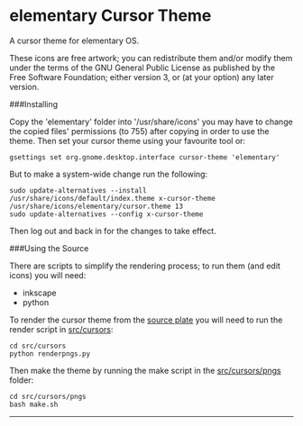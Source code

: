 elementary Cursor Theme
=======================

A cursor theme for elementary OS. 

These icons are free artwork; you can redistribute them and/or modify them under the terms of the GNU General Public License as published by the Free Software Foundation; either version 3, or (at your option) any later version.

###Installing 

Copy the 'elementary' folder into '/usr/share/icons' you may have to change the copied files' permissions (to 755) after copying in order to use the theme. Then set your cursor theme using your favourite tool or:

    gsettings set org.gnome.desktop.interface cursor-theme 'elementary'

But to make a system-wide change run the following:

    sudo update-alternatives --install /usr/share/icons/default/index.theme x-cursor-theme /usr/share/icons/elementary/cursor.theme 13
    sudo update-alternatives --config x-cursor-theme

Then log out and back in for the changes to take effect.


###Using the Source

There are scripts to simplify the rendering process; to run them (and edit icons) you will need:

 * inkscape
 * python

To render the cursor theme from the [source plate](src/cursors/elementary.svg) you will need to run the render script in [src/cursors](src/cursors):
	
	cd src/cursors
    python renderpngs.py

Then make the theme by running the make script in the [src/cursors/pngs](src/cursors/pngs) folder:

	cd src/cursors/pngs
    bash make.sh

-----------